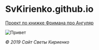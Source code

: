 
# SvKirienko.github.io

[Проект по книжке Фримана про Ангуляр](https://svkirienko.github.io/Freeman_A/ "Пытаюсь сделать по книге")

![Привет](https://vignette.wikia.nocookie.net/disney/images/0/09/Youloveit_ru_disney_fairy74.png/revision/latest?cb=20181222152509&path-prefix=ru)


*© 2019 Сайт Светы Кириенко*
